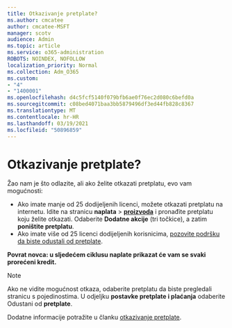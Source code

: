 ```yaml
---
title: Otkazivanje pretplate?
ms.author: cmcatee
author: cmcatee-MSFT
manager: scotv
audience: Admin
ms.topic: article
ms.service: o365-administration
ROBOTS: NOINDEX, NOFOLLOW
localization_priority: Normal
ms.collection: Adm_O365
ms.custom:
- "4"
- "1400001"
ms.openlocfilehash: d4c5fcf5140f079bfb6ae0f76ec2d080c6befd0a
ms.sourcegitcommit: c08bed4071baa3bb5879496df3ed44fb828c8367
ms.translationtype: MT
ms.contentlocale: hr-HR
ms.lasthandoff: 03/19/2021
ms.locfileid: "50896859"
---
```

# <a name="canceling-your-subscription"></a>Otkazivanje pretplate?

Žao nam je što odlazite, ali ako želite otkazati pretplatu, evo vam mogućnosti:
  
- Ako imate manje od 25 dodijeljenih licenci, možete otkazati pretplatu na internetu. Idite na stranicu **naplata** \> **[proizvoda](https://go.microsoft.com/fwlink/p/?linkid=842054)** i pronađite pretplatu koju želite otkazati. Odaberite **Dodatne akcije** (tri točkice), a zatim **poništite pretplatu**.
- Ako imate više od 25 licenci dodijeljenih korisnicima, [pozovite podršku da biste odustali od pretplate](https://docs.microsoft.com/microsoft-365/admin/contact-support-for-business-products?view=o365-worldwide).
  
**Povrat novca: u sljedećem ciklusu naplate prikazat će vam se svaki prorećeni kredit.**

> [!NOTE]
> Ako ne vidite mogućnost otkaza, odaberite pretplatu da biste pregledali stranicu s pojedinostima. U odjeljku **postavke pretplate i plaćanja** odaberite Odustani od **pretplate**.

Dodatne informacije potražite u članku [otkazivanje pretplate](https://docs.microsoft.com/microsoft-365/commerce/subscriptions/cancel-your-subscription).
